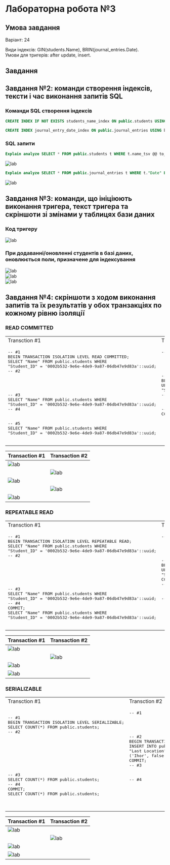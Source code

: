 # Лабораторна робота №3
## Умова завдання
Варіант: 24

Види індексів: GIN(students.Name), BRIN(journal_entries.Date).<br>
Умови для тригерів: after update, insert.
## Завдання

## Завдання №2: команди створення індексів, тексти і час виконання запитів SQL

### Команди SQL створення індексів

```sql
CREATE INDEX IF NOT EXISTS students_name_index ON public.students USING gin(name_tsv);

CREATE INDEX journal_entry_date_index ON public.journal_entries USING brin("Date");
``` 

### SQL запити
```sql
Explain analyze SELECT * FROM public.students t WHERE t.name_tsv @@ to_tsquery('english','Petrovuch');
```

![lab](img/GIN_querry.png)

```sql
Explain analyze SELECT * FROM public.journal_entries t WHERE t."Date" BETWEEN '2001-01-01' AND '2015-09-23';
```

![lab](img/BRIN_query.png)

## Завдання №3: команди, що ініціюють виконання тригера, текст тригера та скріншоти зі змінами у таблицях бази даних

### Код тригеру

![lab](img/trigger_code.png)

### При додаванні/оновленні студентів в базі даних, оновлюється поли, призначене для індексування

![lab](img/beforeupdate.png)  
![lab](img/updating.png)  
![lab](img/afterupdate.png)  

## Завдання №4: скріншоти з ходом виконання запитів та їх результатів у обох транзакціях по кожному рівню ізоляції

### READ COMMITTED

<table>
    <tr>
        <td>Transction #1</td>
        <td>Transction #2</td>
    </tr>
    <tr>
        <td>
            <pre lang="sql">
-- #1
BEGIN TRANSACTION ISOLATION LEVEL READ COMMITTED;
SELECT "Name" FROM public.students WHERE 
"Student_ID" = '0002b532-9e6e-4de9-9a87-06db47e9d83a'::uuid;
-- #2
<br>
<br>
-- #3
SELECT "Name" FROM public.students WHERE 
"Student_ID" = '0002b532-9e6e-4de9-9a87-06db47e9d83a'::uuid;
-- #4
<br>
-- #5
SELECT "Name" FROM public.students WHERE 
"Student_ID" = '0002b532-9e6e-4de9-9a87-06db47e9d83a'::uuid;
            </pre>
        </td>
        <td>
            <pre lang="sql">
-- #1
<br>
<br>
-- #2
BEGIN TRANSACTION ISOLATION LEVEL READ COMMITTED;
UPDATE public.students SET "Name" = 'Bogdan' WHERE 
"Student_ID" = '0002b532-9e6e-4de9-9a87-06db47e9d83a'::uuid;
-- #3
<br>
-- #4
COMMIT;
<br>
<br>
            </pre>
        </td>
    </tr>
</table>

| Transaction #1      | Transaction #2      |
|---------------------|---------------------|
| ![lab](img/IsoLev1_1.png) |                     |
|                     | ![lab](img/IsoLev1_2.png) |
| ![lab](img/IsoLev1_3.png) |                     |
|                     | ![lab](img/IsoLev1_4.png) |
| ![lab](img/IsoLev1_5.png) |                     |

### REPEATABLE READ

<table>
    <tr>
        <td>Transction #1</td>
        <td>Transction #2</td>
    </tr>
    <tr>
        <td>
            <pre lang="sql">
-- #1
BEGIN TRANSACTION ISOLATION LEVEL REPEATABLE READ;
SELECT "Name" FROM public.students WHERE 
"Student_ID" = '0002b532-9e6e-4de9-9a87-06db47e9d83a'::uuid;
-- #2
<br>
<br>
<br>
-- #3
SELECT "Name" FROM public.students WHERE 
"Student_ID" = '0002b532-9e6e-4de9-9a87-06db47e9d83a'::uuid;
-- #4
COMMIT;
SELECT "Name" FROM public.students WHERE 
"Student_ID" = '0002b532-9e6e-4de9-9a87-06db47e9d83a'::uuid;
            </pre>
        </td>
        <td>
            <pre lang="sql">
-- #1
<br>
<br>
-- #2
BEGIN TRANSACTION ISOLATION LEVEL REPEATABLE READ;
UPDATE public.students SET "Name" = 'Andrii' WHERE 
"Student_ID" = '0002b532-9e6e-4de9-9a87-06db47e9d83a'::uuid;
COMMIT;
-- #3
<br>
-- #4
<br>
<br>
            </pre>
        </td>
    </tr>
</table>

| Transaction #1      | Transaction #2      |
|---------------------|---------------------|
| ![lab](img/IsoLev2_1.png) |                     |
|                     | ![lab](img/IsoLev2_2.png) |
| ![lab](img/IsoLev2_3.png) |                     |
| ![lab](img/IsoLev2_4.png) |                     |

### SERIALIZABLE

<table>
    <tr>
        <td>Transction #1</td>
        <td>Transction #2</td>
    </tr>
    <tr>
        <td>
            <pre lang="sql">
-- #1
BEGIN TRANSACTION ISOLATION LEVEL SERIALIZABLE;
SELECT COUNT(*) FROM public.students;
-- #2
<br>
<br>
<br>
<br>
-- #3
SELECT COUNT(*) FROM public.students;
-- #4
COMMIT;
SELECT COUNT(*) FROM public.students;
            </pre>
        </td>
        <td>
            <pre lang="sql">
-- #1
<br>
<br>
-- #2
BEGIN TRANSACTION ISOLATION LEVEL SERIALIZABLE;
INSERT INTO public.students ("Name", "Privileges", 
"Last Location", "Password", "Last Location Time") VALUES 
('Ihor', false, '(333,333)', 'wd', '2006-12-23 22:31:52');
COMMIT;
-- #3
<br>
-- #4
<br>
<br>
            </pre>
        </td>
    </tr>
</table>

| Transaction #1      | Transaction #2      |
|---------------------|---------------------|
| ![lab](img/IsoLev3_1.png)  |                     |
|                     | ![lab](img/IsoLev3_2.png)  |
| ![lab](img/IsoLev3_3.png)  |                     |
| ![lab](img/IsoLev3_4.png)  |                     |